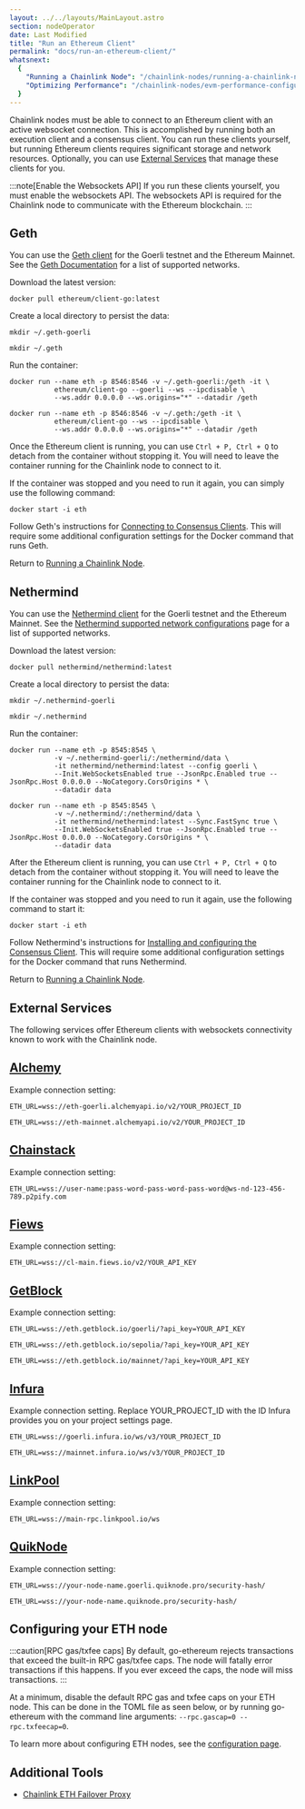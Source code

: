 ```yaml
---
layout: ../../layouts/MainLayout.astro
section: nodeOperator
date: Last Modified
title: "Run an Ethereum Client"
permalink: "docs/run-an-ethereum-client/"
whatsnext:
  {
    "Running a Chainlink Node": "/chainlink-nodes/running-a-chainlink-node/",
    "Optimizing Performance": "/chainlink-nodes/evm-performance-configuration/",
  }
---
```


Chainlink nodes must be able to connect to an Ethereum client with an active websocket connection. This is accomplished by running both an execution client and a consensus client. You can run these clients yourself, but running Ethereum clients requires significant storage and network resources. Optionally, you can use [External Services](#external-services) that manage these clients for you.

:::note[Enable the Websockets API]
If you run these clients yourself, you must enable the websockets API. The websockets API is required for the Chainlink node to communicate with the Ethereum blockchain.
:::

## Geth

You can use the [Geth client](https://geth.ethereum.org/docs/) for the Goerli testnet and the Ethereum Mainnet. See the [Geth Documentation](https://geth.ethereum.org/docs/interface/peer-to-peer/) for a list of supported networks.

Download the latest version:

```shell
docker pull ethereum/client-go:latest
```

Create a local directory to persist the data:

```shell Goerli
mkdir ~/.geth-goerli
```

```shell Mainnet
mkdir ~/.geth
```

Run the container:

```shell Goerli
docker run --name eth -p 8546:8546 -v ~/.geth-goerli:/geth -it \
           ethereum/client-go --goerli --ws --ipcdisable \
           --ws.addr 0.0.0.0 --ws.origins="*" --datadir /geth
```

```shell Mainnet
docker run --name eth -p 8546:8546 -v ~/.geth:/geth -it \
           ethereum/client-go --ws --ipcdisable \
           --ws.addr 0.0.0.0 --ws.origins="*" --datadir /geth
```

Once the Ethereum client is running, you can use `Ctrl + P, Ctrl + Q` to detach from the container without stopping it. You will need to leave the container running for the Chainlink node to connect to it.

If the container was stopped and you need to run it again, you can simply use the following command:

```shell
docker start -i eth
```

Follow Geth's instructions for [Connecting to Consensus Clients](https://geth.ethereum.org/docs/interface/consensus-clients). This will require some additional configuration settings for the Docker command that runs Geth.

Return to [Running a Chainlink Node](/chainlink-nodes/running-a-chainlink-node/).

## Nethermind

You can use the [Nethermind client](https://docs.nethermind.io/nethermind/) for the Goerli testnet and the Ethereum Mainnet. See the [Nethermind supported network configurations](https://docs.nethermind.io/nethermind/ethereum-client/docker#available-configurations) page for a list of supported networks.

Download the latest version:

```shell
docker pull nethermind/nethermind:latest
```

Create a local directory to persist the data:

```shell Goerli
mkdir ~/.nethermind-goerli
```

```shell Mainnet
mkdir ~/.nethermind
```

Run the container:

```shell Goerli
docker run --name eth -p 8545:8545 \
           -v ~/.nethermind-goerli/:/nethermind/data \
           -it nethermind/nethermind:latest --config goerli \
           --Init.WebSocketsEnabled true --JsonRpc.Enabled true --JsonRpc.Host 0.0.0.0 --NoCategory.CorsOrigins * \
           --datadir data
```

```shell Mainnet
docker run --name eth -p 8545:8545 \
           -v ~/.nethermind/:/nethermind/data \
           -it nethermind/nethermind:latest --Sync.FastSync true \
           --Init.WebSocketsEnabled true --JsonRpc.Enabled true --JsonRpc.Host 0.0.0.0 --NoCategory.CorsOrigins * \
           --datadir data
```

After the Ethereum client is running, you can use `Ctrl + P, Ctrl + Q` to detach from the container without stopping it. You will need to leave the container running for the Chainlink node to connect to it.

If the container was stopped and you need to run it again, use the following command to start it:

```shell
docker start -i eth
```

Follow Nethermind's instructions for [Installing and configuring the Consensus Client](https://docs.nethermind.io/nethermind/guides-and-helpers/validator-setup/eth2-validator#setup). This will require some additional configuration settings for the Docker command that runs Nethermind.

Return to [Running a Chainlink Node](/chainlink-nodes/running-a-chainlink-node/).

## External Services

The following services offer Ethereum clients with websockets connectivity known to work with the Chainlink node.

## [Alchemy](https://www.alchemyapi.io)

Example connection setting:

```text Goerli
ETH_URL=wss://eth-goerli.alchemyapi.io/v2/YOUR_PROJECT_ID
```

```text Mainnet
ETH_URL=wss://eth-mainnet.alchemyapi.io/v2/YOUR_PROJECT_ID
```

## [Chainstack](https://support.chainstack.com/hc/en-us/articles/900001664463-Setting-up-a-Chainlink-node-with-an-Ethereum-node-provided-by-Chainstack)

Example connection setting:

```text Mainnet
ETH_URL=wss://user-name:pass-word-pass-word-pass-word@ws-nd-123-456-789.p2pify.com
```

## [Fiews](https://docs.fiews.io/docs/getting-started)

Example connection setting:

```text Mainnet
ETH_URL=wss://cl-main.fiews.io/v2/YOUR_API_KEY
```

## [GetBlock](https://getblock.io/)

Example connection setting:

```text Goerli
ETH_URL=wss://eth.getblock.io/goerli/?api_key=YOUR_API_KEY
```

```text Sepolia
ETH_URL=wss://eth.getblock.io/sepolia/?api_key=YOUR_API_KEY
```

```text Mainnet
ETH_URL=wss://eth.getblock.io/mainnet/?api_key=YOUR_API_KEY
```

## [Infura](https://infura.io/docs/ethereum/wss/introduction.md)

Example connection setting. Replace YOUR_PROJECT_ID with the ID Infura provides you on your project settings page.

```text Goerli
ETH_URL=wss://goerli.infura.io/ws/v3/YOUR_PROJECT_ID
```

```text Mainnet
ETH_URL=wss://mainnet.infura.io/ws/v3/YOUR_PROJECT_ID
```

## [LinkPool](https://docs.linkpool.io/docs/websocket_main)

Example connection setting:

```text Mainnet
ETH_URL=wss://main-rpc.linkpool.io/ws
```

## [QuikNode](https://www.quiknode.io)

Example connection setting:

```text Goerli
ETH_URL=wss://your-node-name.goerli.quiknode.pro/security-hash/
```

```text Mainnet
ETH_URL=wss://your-node-name.quiknode.pro/security-hash/
```

## Configuring your ETH node

:::caution[RPC gas/txfee caps]
By default, go-ethereum rejects transactions that exceed the built-in RPC gas/txfee caps. The node will fatally error transactions if this happens. If you ever exceed the caps, the node will miss transactions.
:::

At a minimum, disable the default RPC gas and txfee caps on your ETH node. This can be done in the TOML file as seen below, or by running go-ethereum with the command line arguments: `--rpc.gascap=0 --rpc.txfeecap=0`.

To learn more about configuring ETH nodes, see the [configuration page](/chainlink-nodes/configuration-variables/#configuring-your-eth-node).

## Additional Tools

- [Chainlink ETH Failover Proxy](https://github.com/Fiews/ChainlinkEthFailover)

